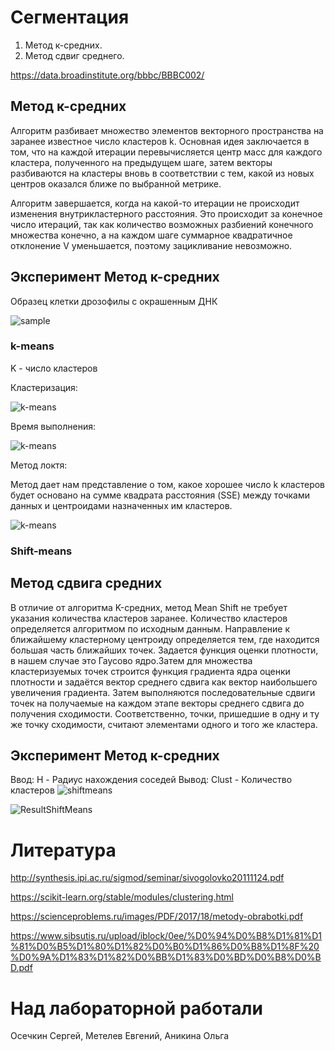 # Сегментация
1. Метод к-средних. 
2. Метод сдвиг среднего.

https://data.broadinstitute.org/bbbc/BBBC002/

## Метод к-средних

Алгоритм разбивает множество элементов векторного пространства на заранее известное число кластеров k.
Основная идея заключается в том, что на каждой итерации перевычисляется центр масс для каждого кластера, полученного на предыдущем шаге, затем векторы разбиваются на кластеры вновь в соответствии с тем, какой из новых центров оказался ближе по выбранной метрике.

Алгоритм завершается, когда на какой-то итерации не происходит изменения внутрикластерного расстояния. Это происходит за конечное число итераций, так как количество возможных разбиений конечного множества конечно, а на каждом шаге суммарное квадратичное отклонение V уменьшается, поэтому зацикливание невозможно.

## Эксперимент Метод к-средних
Образец клетки дрозофилы с окрашенным ДНК 

![sample](CPvalid1_48_40x_Tiles_p0003DAPI.jpg)


### k-means
K - число кластеров

Кластеризация: 

![k-means](kmeans.jpg)

Время выполнения:

![k-means](time_kmeans.png)


Метод локтя:

Метод дает нам представление о том, какое хорошее число k кластеров будет основано на сумме квадрата расстояния (SSE)
между точками данных и центроидами назначенных им кластеров.

![k-means](elbow_method.png)

### Shift-means

## Метод сдвига средних

В отличие от  алгоритма K-средних, метод Mean Shift не требует указания количества кластеров заранее. 
Количество кластеров определяется алгоритмом по исходным данным. Направление к ближайшему кластерному центроиду определяется тем, где находится большая часть ближайших точек.
Задается функция оценки плотности, в нашем случае это Гаусово ядро.Затем для множества кластеризуемых точек строится функция градиента ядра оценки плотности и задаётся вектор
среднего сдвига как вектор наибольшего увеличения градиента. Затем выполняются последовательные сдвиги точек на получаемые на каждом этапе векторы среднего сдвига до получения сходимости.
Соответственно, точки, пришедшие в одну и ту же точку сходимости, считают элементами одного и того же кластера.

## Эксперимент Метод к-средних

Ввод:
H - Радиус нахождения соседей
Вывод:
Clust - Количество кластеров
![shiftmeans](shiftmeansExample.jpg)

![ResultShiftMeans](ResultShiftMeans.png)

# Литература

http://synthesis.ipi.ac.ru/sigmod/seminar/sivogolovko20111124.pdf

https://scikit-learn.org/stable/modules/clustering.html

https://scienceproblems.ru/images/PDF/2017/18/metody-obrabotki.pdf

https://www.sibsutis.ru/upload/iblock/0ee/%D0%94%D0%B8%D1%81%D1%81%D0%B5%D1%80%D1%82%D0%B0%D1%86%D0%B8%D1%8F%20%D0%9A%D1%83%D1%82%D0%BB%D1%83%D0%BD%D0%B8%D0%BD.pdf


# Над лабораторной работали
Осечкин Сергей, Метелев Евгений, Аникина Ольга